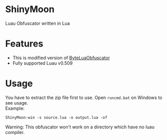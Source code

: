 # ShinyMoon
Luau Obfuscator written in Lua
# Features
- This is modified version of [ByteLuaObfuscator](https://github.com/kosuke14/ByteLuaObfuscator)
- Fully supported Luau v0.509
# Usage
You have to extract the zip file first to use. Open `runcmd.bat` on Windows to see usage.<br/>
Example:
```
ShinyMoon-win -s source.lua -o output.lua -of
```
Warning: This obfuscator won't work on a directory which have no luau compiler.
